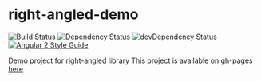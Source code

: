 # right-angled-demo

[![Build Status](https://travis-ci.org/fshchudlo/right-angled-demo.svg?branch=master)](https://travis-ci.org/fshchudlo/right-angled-demo)
[![Dependency Status](https://david-dm.org/fshchudlo/right-angled-demo.svg)](https://david-dm.org/fshchudlo/right-angled-demo)
[![devDependency Status](https://david-dm.org/fshchudlo/right-angled-demo/dev-status.svg)](https://david-dm.org/fshchudlo/right-angled-demo?type=dev)
[![Angular 2 Style Guide](https://mgechev.github.io/angular2-style-guide/images/badge.svg)](https://angular.io/styleguide)

Demo project for [right-angled](https://github.com/fshchudlo/right-angled) library
This project is available on gh-pages [here](https://fshchudlo.github.io/right-angled-demo)
